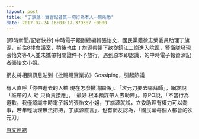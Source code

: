 ```yaml
---
layout: post
title: "丁旗源：實習記者其一切行為本人一無所悉"
date: 2017-07-24 16:03:17.379387 +0800
---
```


[即時新聞/記者快抄] 中時電子報副總編輯張怡文，國民黨籍徐志榮委員助理丁旗源，前往8樓會議室，稍後也由丁旗源帶領下欲從鎮江二崗進入院區，警衛隊發現張怡文等4人並未攜帶相關證件不予放行，遇到原本即認識，的中時電子報資深記者張怡文小姐。

網友將相關訊息貼到《批踢踢實業坊》Gossiping，引起熱議

有人直呼「你帶進去的人欸 現在怎麼撇清關係」、「次元刀要去哪拜師」，網友說「誰帶的人   蛤  只負責接應」，「最好 根本預謀帶人去助陣」。原PO說，「不當行為道歉，我僅認識中時電子報的張怡文小姐，丁旗源就說，立委助理有權力可以喬事，若年輕助理無法把持，丁旗源直言」，也有網友認為，「國民黨每個人都會的次元刀」

<a href = "https://www.ptt.cc/bbs/Gossiping/M.1500879810.A.75B.html">原文連結</a>

